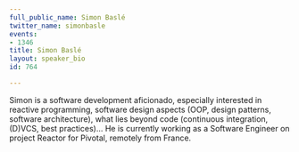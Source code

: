 ```yaml
---
full_public_name: Simon Baslé
twitter_name: simonbasle
events:
- 1346
title: Simon Baslé
layout: speaker_bio
id: 764

---
```

Simon is a software development aficionado, especially interested in reactive programming, software design aspects (OOP, design patterns, software architecture), what lies beyond code (continuous integration, (D)VCS, best practices)... He is currently working as a Software Engineer on project Reactor for Pivotal, remotely from France.
